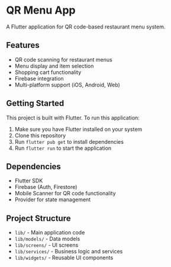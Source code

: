 # QR Menu App

A Flutter application for QR code-based restaurant menu system.

## Features

- QR code scanning for restaurant menus
- Menu display and item selection
- Shopping cart functionality
- Firebase integration
- Multi-platform support (iOS, Android, Web)

## Getting Started

This project is built with Flutter. To run this application:

1. Make sure you have Flutter installed on your system
2. Clone this repository
3. Run `flutter pub get` to install dependencies
4. Run `flutter run` to start the application

## Dependencies

- Flutter SDK
- Firebase (Auth, Firestore)
- Mobile Scanner for QR code functionality
- Provider for state management

## Project Structure

- `lib/` - Main application code
- `lib/models/` - Data models
- `lib/screens/` - UI screens
- `lib/services/` - Business logic and services
- `lib/widgets/` - Reusable UI components
